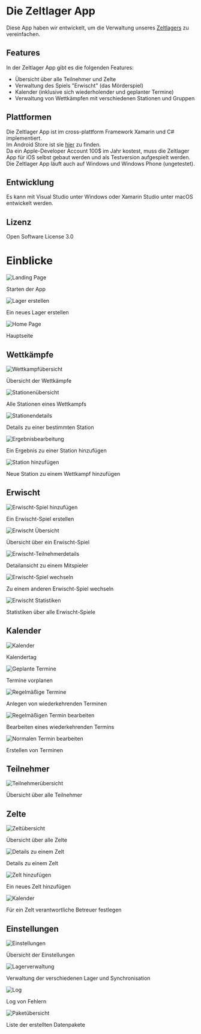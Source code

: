 # Die Zeltlager App

Diese App haben wir entwickelt, um die Verwaltung unseres [Zeltlagers](https://meinzeltlager.com/ "Zeltlager") zu vereinfachen.

## Features
In der Zeltlager App gibt es die folgenden Features:

- Übersicht über alle Teilnehmer und Zelte
- Verwaltung des Spiels "Erwischt" (das Mörderspiel)
- Kalender (inklusive sich wiederholender und geplanter Termine)
- Verwaltung von Wettkämpfen mit verschiedenen Stationen und Gruppen

## Plattformen
Die Zeltlager App ist im cross-plattform Framework Xamarin und C# implementiert.  
Im Android Store ist sie [hier](https://play.google.com/store/apps/details?id=de.flakebi.zeltlager "Zeltlager App") zu finden.  
Da ein Apple-Developer Account 100$ im Jahr kostest, muss die Zeltlager App für iOS selbst gebaut werden und als Testversion aufgespielt werden.  
Die Zeltlager App läuft auch auf Windows und Windows Phone (ungetestet).

## Entwicklung
Es kann mit Visual Studio unter Windows oder Xamarin Studio unter macOS entwickelt werden.

## Lizenz
Open Software License 3.0


# Einblicke
![Landing Page](/img/StartNewLager.png)

Starten der App

![Lager erstellen](/img/CreateLager.png)

Ein neues Lager erstellen

![Home Page](/img/HomeScreen.png)

Hauptseite

## Wettkämpfe
![Wettkampfübersicht](/img/Competitions.png)

Übersicht der Wettkämpfe

![Stationenübersicht](/img/StationOverview.png)

Alle Stationen eines Wettkampfs

![Stationendetails](/img/StationDetails.png)

Details zu einer bestimmten Station

![Ergebnisbearbeitung](/img/AddResult.png)

Ein Ergebnis zu einer Station hinzufügen

![Station hinzufügen](/img/AddStation.png)

Neue Station zu einem Wettkampf hinzufügen

## Erwischt
![Erwischt-Spiel hinzufügen](/img/AddErwischtGame.png)

Ein Erwischt-Spiel erstellen

![Erwischt Übersicht](/img/ErwischtWithCatched.png)

Übersicht über ein Erwischt-Spiel

![Erwischt-Teilnehmerdetails](/img/Competitions.png)

Detailansicht zu einem Mitspieler

![Erwischt-Spiel wechseln](/img/ErwischtChangeGame.png)

Zu einem anderen Erwischt-Spiel wechseln

![Erwischt Statistiken](/img/ErwischtStats.png)

Statistiken über alle Erwischt-Spiele

## Kalender
![Kalender](/img/CalendarDishwashers.png)

Kalendertag

![Geplante Termine](/img/PlannedEvents.png)

Termine vorplanen

![Regelmäßige Termine](/img/ReoccuringEvents.png)

Anlegen von wiederkehrenden Terminen

![Regelmäßigen Termin bearbeiten](/img/EditReoccuringEvent.png)

Bearbeiten eines wiederkehrenden Termins

![Normalen Termin bearbeiten](/img/EditEvent.png)

Erstellen von Terminen

## Teilnehmer
![Teilnehmerübersicht](/img/Member.png)

Übersicht über alle Teilnehmer

## Zelte
![Zeltübersicht](/img/Tents.png)

Übersicht über alle Zelte

![Details zu einem Zelt](/img/TentDetail.png)

Details zu einem Zelt

![Zelt hinzufügen](/img/AddTent.png)

Ein neues Zelt hinzufügen

![Kalender](/img/AddZeltbetreuer.png)

Für ein Zelt verantwortliche Betreuer festlegen

## Einstellungen
![Einstellungen](/img/Settings.png)

Übersicht der Einstellungen

![Lagerverwaltung](/img/LagerVerwaltung.png)

Verwaltung der verschiedenen Lager und Synchronisation

![Log](/img/Logs.png)

Log von Fehlern

![Paketübersicht](/img/Packets.png)

Liste der erstellten Datenpakete